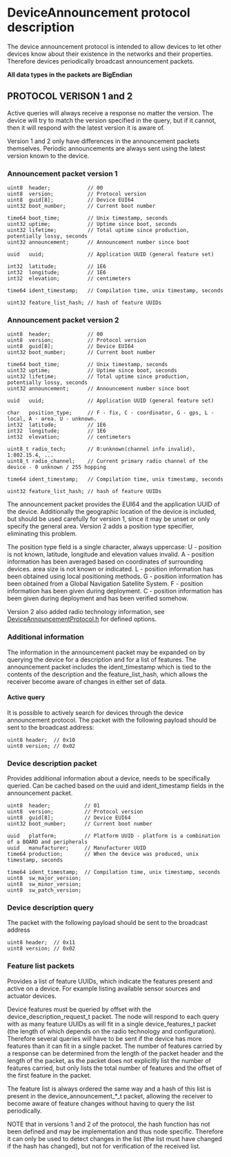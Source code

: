 # DeviceAnnouncement protocol description
The device announcement protocol is intended to allow devices to let other
devices know about their existence in the networks and their properties.
Therefore devices periodically broadcast announcement packets.

**All data types in the packets are BigEndian**

## **PROTOCOL VERISON 1 and 2**
Active queries will always receive a response no matter the version. The device
will try to match the version specified in the query, but if it cannot, then it
will respond with the latest version it is aware of.

Version 1 and 2 only have differences in the announcement packets themselves.
Periodic announcements are always sent using the latest version known to the device.

### Announcement packet version 1
```
uint8  header;            // 00
uint8  version;           // Protocol version
uint8  guid[8];           // Device EUI64
uint32 boot_number;       // Current boot number

time64 boot_time;         // Unix timestamp, seconds
uint32 uptime;            // Uptime since boot, seconds
uint32 lifetime;          // Total uptime since production, potentially lossy, seconds
uint32 announcement;      // Announcement number since boot

uuid   uuid;              // Application UUID (general feature set)

int32  latitude;          // 1E6
int32  longitude;         // 1E6
int32  elevation;         // centimeters

time64 ident_timestamp;   // Compilation time, unix timestamp, seconds

uint32 feature_list_hash; // hash of feature UUIDs
```

### Announcement packet version 2
```
uint8  header;            // 00
uint8  version;           // Protocol version
uint8  guid[8];           // Device EUI64
uint32 boot_number;       // Current boot number

time64 boot_time;         // Unix timestamp, seconds
uint32 uptime;            // Uptime since boot, seconds
uint32 lifetime;          // Total uptime since production, potentially lossy, seconds
uint32 announcement;      // Announcement number since boot

uuid   uuid;              // Application UUID (general feature set)

char   position_type;     // F - fix, C - coordinator, G - gps, L - local, A - area. U - unknown.
int32  latitude;          // 1E6
int32  longitude;         // 1E6
int32  elevation;         // centimeters

uint8_t radio_tech;       // 0:unknown(channel info invalid), 1:802.15.4, ...
uint8_t radio_channel;    // Current primary radio channel of the device - 0 unknown / 255 hopping

time64 ident_timestamp;   // Compilation time, unix timestamp, seconds

uint32 feature_list_hash; // hash of feature UUIDs
```

The announcement packet provides the EUI64 and the application UUID
of the device. Additionally the geographic location of the device is
included, but should be used carefully for version 1, since it may be unset
or only specify the general area. Version 2 adds a position type specifier,
eliminating this problem.

The position type field is a single character, always uppercase:
U - position is not known, latitude, longitude and elevation values invalid.
A - position information has been averaged based on coordinates of surrounding
devices. area size is not known or indicated.
L - position information has been obtained using local positioning methods.
G - position information has been obtained from a Global Navigation Satellite System.
F - position information has been given during deployment.
C - position information has been given during deployment and has been verified somehow.

Version 2 also added radio technology information, see
[DeviceAnnouncementProtocol.h](include/DeviceAnnouncementProtocol.h) for defined options.

### Additional information

The information in the announcement packet may be expanded on by
querying the device for a description and for a list of features.
The announcement packet includes the ident_timestamp which is tied
to the contents of the description and the feature_list_hash, which
allows the receiver become aware of changes in either set of data.

#### Active query
It is possible to actively search for devices through the device
announcement protocol. The packet with the following payload should
be sent to the broadcast address:
```
uint8 header;  // 0x10
uint8 version; // 0x02
```

### Device description packet
Provides additional information about a device, needs to be specifically
queried. Can be cached based on the uuid and ident_timestamp fields
in the announcement packet.

```
uint8  header;           // 01
uint8  version;          // Protocol version
uint8  guid[8];          // Device EUI64
uint32 boot_number;      // Current boot number

uuid   platform;         // Platform UUID - platform is a combination of a BOARD and peripherals
uuid   manufacturer;     // Manufacturer UUID
time64 production;       // When the device was produced, unix timestamp, seconds

time64 ident_timestamp;  // Compilation time, unix timestamp, seconds
uint8  sw_major_version;
uint8  sw_minor_version;
uint8  sw_patch_version;

```
### Device description query
The packet with the following payload should
be sent to the broadcast address
```
uint8 header;  // 0x11
uint8 version; // 0x02
```

### Feature list packets
Provides a list of feature UUIDs, which indicate the features
present and active on a device. For example listing available
sensor sources and actuator devices.

Device features must be queried by offset with the device_description_request_t
packet. The node will respond to each query with as many feature UUIDs as will
fit in a single device_features_t packet (the length of which depends on the
radio technology and configuration). Therefore several queries will have to be
sent if the device has more features than it can fit in a single packet.
The number of features carried by a response can be determined from the length
of the packet header and the length of the packet, as the packet does not
explicitly list the number of features carried, but only lists the total number
of features and the offset of the first feature in the packet.

The feature list is always ordered the same way and a hash of this list is
present in the device_announcement_*_t packet, allowing the receiver to become
aware of feature changes without having to query the list periodically.

NOTE that in versions 1 and 2 of the protocol, the hash function has not been
defined and may be implementation and thus node specific. Therefore it can only
be used to detect changes in the list (the list must have changed if the hash
has changed), but not for verification of the received list.
